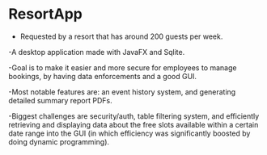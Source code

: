 # ResortApp

- Requested by a resort that has around 200 guests per week.
  
-A desktop application made with JavaFX and Sqlite.

-Goal is to make it easier and more secure for employees to manage bookings, by having data enforcements and a good GUI.

-Most notable features are: an event history system, and generating detailed summary report PDFs.

-Biggest challenges are security/auth, table filtering system, and efficiently retrieving and displaying data about the free slots available within a certain date range into the GUI (in which efficiency was significantly boosted by doing dynamic programming).
